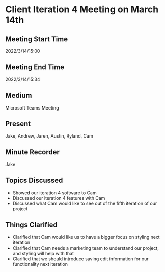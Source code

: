 # Client Iteration 4 Meeting on March 14th
## Meeting Start Time
2022/3/14/15:00

## Meeting End Time
2022/3/14/15:34

## Medium
Microsoft Teams Meeting

## Present
Jake, Andrew, Jaren, Austin, Ryland, Cam

## Minute Recorder
Jake

## Topics Discussed
<ul>
    <li>Showed our iteration 4 software to Cam
    <li>Discussed our iteration 4 features with Cam
    <li>Discussed what Cam would like to see out of the fifth iteration of our project
</ul>

## Things Clarified
<ul>
    <li>Clarified that Cam would like us to have a bigger focus on styling next iteration
    <li>Clarified that Cam needs a marketing team to understand our project, and styling will help with that
    <li>Clarified that we should introduce saving edit information for our functionality next iteration
</ul>